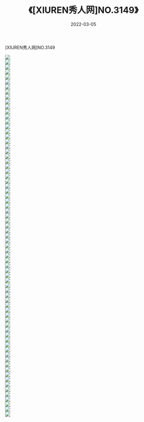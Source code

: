 ﻿---
layout: post
title:  《[XIUREN秀人网]NO.3149》
date:   2022-03-05
img: http://img.660000.xyz/Sharelink/秀人网/秀人网第04部分/[XIUREN秀人网]NO.3149/000.jpg
categories: [美女, 清纯, 唯美]
---

[XIUREN秀人网]NO.3149

 ![](http://img.660000.xyz/Sharelink/秀人网/秀人网第04部分/[XIUREN秀人网]NO.3149/001.jpg) <br>![](http://img.660000.xyz/Sharelink/秀人网/秀人网第04部分/[XIUREN秀人网]NO.3149/002.jpg) <br>![](http://img.660000.xyz/Sharelink/秀人网/秀人网第04部分/[XIUREN秀人网]NO.3149/003.jpg) <br>![](http://img.660000.xyz/Sharelink/秀人网/秀人网第04部分/[XIUREN秀人网]NO.3149/004.jpg) <br>![](http://img.660000.xyz/Sharelink/秀人网/秀人网第04部分/[XIUREN秀人网]NO.3149/005.jpg) <br>![](http://img.660000.xyz/Sharelink/秀人网/秀人网第04部分/[XIUREN秀人网]NO.3149/006.jpg) <br>![](http://img.660000.xyz/Sharelink/秀人网/秀人网第04部分/[XIUREN秀人网]NO.3149/007.jpg) <br>![](http://img.660000.xyz/Sharelink/秀人网/秀人网第04部分/[XIUREN秀人网]NO.3149/008.jpg) <br>![](http://img.660000.xyz/Sharelink/秀人网/秀人网第04部分/[XIUREN秀人网]NO.3149/009.jpg) <br>![](http://img.660000.xyz/Sharelink/秀人网/秀人网第04部分/[XIUREN秀人网]NO.3149/010.jpg) <br>![](http://img.660000.xyz/Sharelink/秀人网/秀人网第04部分/[XIUREN秀人网]NO.3149/011.jpg) <br>![](http://img.660000.xyz/Sharelink/秀人网/秀人网第04部分/[XIUREN秀人网]NO.3149/012.jpg) <br>![](http://img.660000.xyz/Sharelink/秀人网/秀人网第04部分/[XIUREN秀人网]NO.3149/013.jpg) <br>![](http://img.660000.xyz/Sharelink/秀人网/秀人网第04部分/[XIUREN秀人网]NO.3149/014.jpg) <br>![](http://img.660000.xyz/Sharelink/秀人网/秀人网第04部分/[XIUREN秀人网]NO.3149/015.jpg) <br>![](http://img.660000.xyz/Sharelink/秀人网/秀人网第04部分/[XIUREN秀人网]NO.3149/016.jpg) <br>![](http://img.660000.xyz/Sharelink/秀人网/秀人网第04部分/[XIUREN秀人网]NO.3149/017.jpg) <br>![](http://img.660000.xyz/Sharelink/秀人网/秀人网第04部分/[XIUREN秀人网]NO.3149/018.jpg) <br>![](http://img.660000.xyz/Sharelink/秀人网/秀人网第04部分/[XIUREN秀人网]NO.3149/019.jpg) <br>![](http://img.660000.xyz/Sharelink/秀人网/秀人网第04部分/[XIUREN秀人网]NO.3149/020.jpg) <br>![](http://img.660000.xyz/Sharelink/秀人网/秀人网第04部分/[XIUREN秀人网]NO.3149/021.jpg) <br>![](http://img.660000.xyz/Sharelink/秀人网/秀人网第04部分/[XIUREN秀人网]NO.3149/022.jpg) <br>![](http://img.660000.xyz/Sharelink/秀人网/秀人网第04部分/[XIUREN秀人网]NO.3149/023.jpg) <br>![](http://img.660000.xyz/Sharelink/秀人网/秀人网第04部分/[XIUREN秀人网]NO.3149/024.jpg) <br>![](http://img.660000.xyz/Sharelink/秀人网/秀人网第04部分/[XIUREN秀人网]NO.3149/025.jpg) <br>![](http://img.660000.xyz/Sharelink/秀人网/秀人网第04部分/[XIUREN秀人网]NO.3149/026.jpg) <br>![](http://img.660000.xyz/Sharelink/秀人网/秀人网第04部分/[XIUREN秀人网]NO.3149/027.jpg) <br>![](http://img.660000.xyz/Sharelink/秀人网/秀人网第04部分/[XIUREN秀人网]NO.3149/028.jpg) <br>![](http://img.660000.xyz/Sharelink/秀人网/秀人网第04部分/[XIUREN秀人网]NO.3149/029.jpg) <br>![](http://img.660000.xyz/Sharelink/秀人网/秀人网第04部分/[XIUREN秀人网]NO.3149/030.jpg) <br>![](http://img.660000.xyz/Sharelink/秀人网/秀人网第04部分/[XIUREN秀人网]NO.3149/031.jpg) <br>![](http://img.660000.xyz/Sharelink/秀人网/秀人网第04部分/[XIUREN秀人网]NO.3149/032.jpg) <br>![](http://img.660000.xyz/Sharelink/秀人网/秀人网第04部分/[XIUREN秀人网]NO.3149/033.jpg) <br>![](http://img.660000.xyz/Sharelink/秀人网/秀人网第04部分/[XIUREN秀人网]NO.3149/034.jpg) <br>![](http://img.660000.xyz/Sharelink/秀人网/秀人网第04部分/[XIUREN秀人网]NO.3149/035.jpg) <br>![](http://img.660000.xyz/Sharelink/秀人网/秀人网第04部分/[XIUREN秀人网]NO.3149/036.jpg) <br>![](http://img.660000.xyz/Sharelink/秀人网/秀人网第04部分/[XIUREN秀人网]NO.3149/037.jpg) <br>![](http://img.660000.xyz/Sharelink/秀人网/秀人网第04部分/[XIUREN秀人网]NO.3149/038.jpg) <br>![](http://img.660000.xyz/Sharelink/秀人网/秀人网第04部分/[XIUREN秀人网]NO.3149/039.jpg) <br>![](http://img.660000.xyz/Sharelink/秀人网/秀人网第04部分/[XIUREN秀人网]NO.3149/040.jpg) <br>![](http://img.660000.xyz/Sharelink/秀人网/秀人网第04部分/[XIUREN秀人网]NO.3149/041.jpg) <br>![](http://img.660000.xyz/Sharelink/秀人网/秀人网第04部分/[XIUREN秀人网]NO.3149/042.jpg) <br>![](http://img.660000.xyz/Sharelink/秀人网/秀人网第04部分/[XIUREN秀人网]NO.3149/043.jpg) <br>![](http://img.660000.xyz/Sharelink/秀人网/秀人网第04部分/[XIUREN秀人网]NO.3149/044.jpg) <br>![](http://img.660000.xyz/Sharelink/秀人网/秀人网第04部分/[XIUREN秀人网]NO.3149/045.jpg) <br>![](http://img.660000.xyz/Sharelink/秀人网/秀人网第04部分/[XIUREN秀人网]NO.3149/046.jpg) <br>![](http://img.660000.xyz/Sharelink/秀人网/秀人网第04部分/[XIUREN秀人网]NO.3149/047.jpg) <br>![](http://img.660000.xyz/Sharelink/秀人网/秀人网第04部分/[XIUREN秀人网]NO.3149/048.jpg) <br>![](http://img.660000.xyz/Sharelink/秀人网/秀人网第04部分/[XIUREN秀人网]NO.3149/049.jpg) <br>![](http://img.660000.xyz/Sharelink/秀人网/秀人网第04部分/[XIUREN秀人网]NO.3149/050.jpg) <br>![](http://img.660000.xyz/Sharelink/秀人网/秀人网第04部分/[XIUREN秀人网]NO.3149/051.jpg) <br>![](http://img.660000.xyz/Sharelink/秀人网/秀人网第04部分/[XIUREN秀人网]NO.3149/052.jpg) <br>![](http://img.660000.xyz/Sharelink/秀人网/秀人网第04部分/[XIUREN秀人网]NO.3149/053.jpg) <br>![](http://img.660000.xyz/Sharelink/秀人网/秀人网第04部分/[XIUREN秀人网]NO.3149/054.jpg) <br>![](http://img.660000.xyz/Sharelink/秀人网/秀人网第04部分/[XIUREN秀人网]NO.3149/055.jpg) <br>![](http://img.660000.xyz/Sharelink/秀人网/秀人网第04部分/[XIUREN秀人网]NO.3149/056.jpg) <br>![](http://img.660000.xyz/Sharelink/秀人网/秀人网第04部分/[XIUREN秀人网]NO.3149/057.jpg) <br>![](http://img.660000.xyz/Sharelink/秀人网/秀人网第04部分/[XIUREN秀人网]NO.3149/058.jpg) <br>![](http://img.660000.xyz/Sharelink/秀人网/秀人网第04部分/[XIUREN秀人网]NO.3149/059.jpg) <br>![](http://img.660000.xyz/Sharelink/秀人网/秀人网第04部分/[XIUREN秀人网]NO.3149/060.jpg) <br>![](http://img.660000.xyz/Sharelink/秀人网/秀人网第04部分/[XIUREN秀人网]NO.3149/061.jpg) <br>![](http://img.660000.xyz/Sharelink/秀人网/秀人网第04部分/[XIUREN秀人网]NO.3149/062.jpg) <br>![](http://img.660000.xyz/Sharelink/秀人网/秀人网第04部分/[XIUREN秀人网]NO.3149/063.jpg) <br>![](http://img.660000.xyz/Sharelink/秀人网/秀人网第04部分/[XIUREN秀人网]NO.3149/064.jpg) <br>![](http://img.660000.xyz/Sharelink/秀人网/秀人网第04部分/[XIUREN秀人网]NO.3149/065.jpg) <br>![](http://img.660000.xyz/Sharelink/秀人网/秀人网第04部分/[XIUREN秀人网]NO.3149/066.jpg) <br>![](http://img.660000.xyz/Sharelink/秀人网/秀人网第04部分/[XIUREN秀人网]NO.3149/067.jpg) <br>![](http://img.660000.xyz/Sharelink/秀人网/秀人网第04部分/[XIUREN秀人网]NO.3149/068.jpg) <br>![](http://img.660000.xyz/Sharelink/秀人网/秀人网第04部分/[XIUREN秀人网]NO.3149/069.jpg) <br>![](http://img.660000.xyz/Sharelink/秀人网/秀人网第04部分/[XIUREN秀人网]NO.3149/070.jpg) <br>![](http://img.660000.xyz/Sharelink/秀人网/秀人网第04部分/[XIUREN秀人网]NO.3149/071.jpg) <br>![](http://img.660000.xyz/Sharelink/秀人网/秀人网第04部分/[XIUREN秀人网]NO.3149/072.jpg) <br>![](http://img.660000.xyz/Sharelink/秀人网/秀人网第04部分/[XIUREN秀人网]NO.3149/073.jpg) <br>